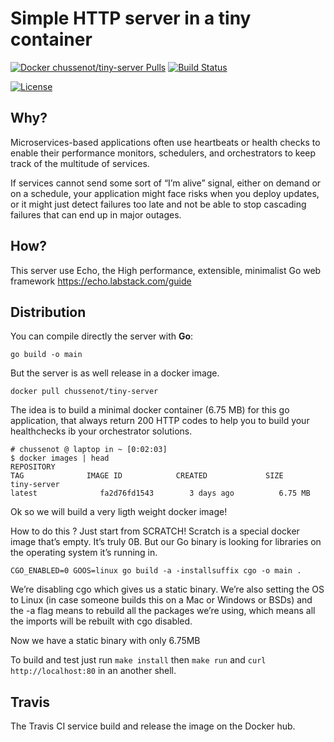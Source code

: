 Simple HTTP server in a tiny container
======================================

[![Docker chussenot/tiny-server Pulls](https://img.shields.io/docker/pulls/chussenot/tiny-server.svg?label=docker%20pulls%20chussenot/tiny-server)](https://hub.docker.com/r/chussenot/tiny-server/)
[![Build Status](https://www.travis-ci.org/chussenot/tiny-server.svg?branch=master)](https://www.travis-ci.org/chussenot/tiny-server)

[![License](https://img.shields.io/badge/License-BSD%202--Clause-orange.svg)](https://opensource.org/licenses/BSD-2-Clause)

Why?
---

Microservices-based applications often use heartbeats or health checks
to enable their performance monitors, schedulers, and orchestrators
to keep track of the multitude of services.

If services cannot send some sort of “I’m alive” signal, either on demand
or on a schedule, your application might face risks when you deploy updates,
or it might just detect failures too late and not be able to stop cascading
failures that can end up in major outages.

How?
----

This server use Echo,
the High performance, extensible, minimalist Go web framework
https://echo.labstack.com/guide

Distribution
------------

You can compile directly the server with **Go**:

`go build -o main`

But the server is as well release in a docker image.

`docker pull chussenot/tiny-server`

The idea is to build a minimal docker container (6.75 MB) for this go application,
that always return 200 HTTP codes to help you to build your healthchecks
ib your orchestrator solutions.
```
# chussenot @ laptop in ~ [0:02:03]
$ docker images | head
REPOSITORY
TAG              IMAGE ID            CREATED             SIZE
tiny-server
latest              fa2d76fd1543        3 days ago          6.75 MB
```

Ok so we will build a very ligth weight docker image!

How to do this ? Just start from SCRATCH!
Scratch is a special docker image that’s empty. It’s truly 0B.
But our Go binary is looking for libraries on the operating system
it’s running in.

```
CGO_ENABLED=0 GOOS=linux go build -a -installsuffix cgo -o main .
```

We’re disabling cgo which gives us a static binary. We’re also setting the OS
to Linux (in case someone builds this on a Mac or Windows or BSDs) and the -a flag
means to rebuild all the packages we’re using, which means all the imports will
be rebuilt with cgo disabled.

Now we have a static binary with only 6.75MB

To build and test just run `make install` then `make run`
and `curl http://localhost:80` in an another shell.

Travis
------

The Travis CI service build and release the image on the Docker hub.
